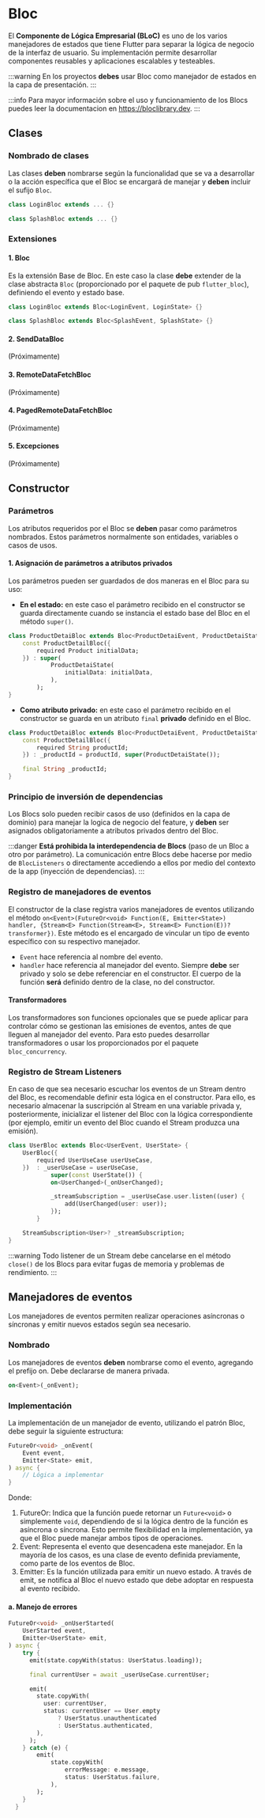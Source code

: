 # Bloc

El **Componente de Lógica Empresarial (BLoC)** es uno de los varios manejadores de estados que tiene Flutter para separar la lógica de negocio de la interfaz de usuario. Su implementación permite desarrollar componentes reusables y aplicaciones escalables y testeables.

:::warning
En los proyectos **debes** usar Bloc como manejador de estados en la capa de presentación.
:::

:::info
Para mayor información sobre el uso y funcionamiento de los Blocs puedes leer la documentacion en https://bloclibrary.dev.
:::

## Clases

### Nombrado de clases

Las clases **deben** nombrarse según la funcionalidad que se va a desarrollar o la acción específica que el Bloc se encargará de manejar y **deben** incluir el sufijo `Bloc`.

```dart
class LoginBloc extends ... {}

class SplashBloc extends ... {}
```

### Extensiones

#### 1. Bloc

Es la extensión Base de Bloc. En este caso la clase **debe** extender de la clase abstracta `Bloc` (proporcionado por el paquete de pub `flutter_bloc`), definiendo el evento y estado base.

```dart
class LoginBloc extends Bloc<LoginEvent, LoginState> {}

class SplashBloc extends Bloc<SplashEvent, SplashState> {}
```
#### 2. SendDataBloc
(Próximamente)
#### 3. RemoteDataFetchBloc
(Próximamente)
#### 4. PagedRemoteDataFetchBloc
(Próximamente)
#### 5. Excepciones
(Próximamente)

## Constructor


### Parámetros
Los atributos requeridos por el Bloc se **deben** pasar como parámetros nombrados. Estos parámetros normalmente son entidades, variables o casos de usos.

#### 1. Asignación de parámetros a atributos privados
Los parámetros pueden ser guardados de dos maneras en el Bloc para su uso:

- **En el estado:** en este caso el parámetro recibido en el constructor se guarda directamente cuando se instancia el estado base del Bloc en el método `super()`.

```dart
class ProductDetaiBloc extends Bloc<ProductDetaiEvent, ProductDetaiState> {
    const ProductDetailBloc({
        required Product initialData;
    }) : super(
            ProductDetaiState(
                initialData: initialData,
            ),
        );
}
```

- **Como atributo privado:** en este caso el parámetro recibido en el constructor se guarda en un atributo `final` **privado** definido en el Bloc.

```dart
class ProductDetaiBloc extends Bloc<ProductDetaiEvent, ProductDetaiState> {
    const ProductDetailBloc({
        required String productId;
    }) : _productId = productId, super(ProductDetaiState());

    final String _productId;
}
```

### Principio de inversión de dependencias

Los Blocs solo pueden recibir casos de uso (definidos en la capa de dominio) para manejar la logica de negocio del feature, y **deben** ser asignados obligatoriamente a atributos privados dentro del Bloc.

:::danger
 **Está prohibida la interdependencia de Blocs** (paso de un Bloc a otro por parámetro). La comunicación entre Blocs debe hacerse por medio de `BlocListeners` o directamente accediendo a ellos por medio del contexto de la app (inyección de dependencias).
:::

### Registro de manejadores de eventos
El constructor de la clase registra varios manejadores de eventos utilizando el método `on<Event>(FutureOr<void> Function(E, Emitter<State>) handler, {Stream<E> Function(Stream<E>, Stream<E> Function(E))? transformer})`. Este método es el encargado de vincular un tipo de evento específico con su respectivo manejador.

- `Event` hace referencia al nombre del evento.
- `handler` hace referencia al manejador del evento. Siempre **debe** ser privado y solo se debe referenciar en el constructor. El cuerpo de la función **será** definido dentro de la clase, no del constructor.

#### Transformadores
Los transformadores son funciones opcionales que se puede aplicar para controlar cómo se gestionan las emisiones de eventos, antes de que lleguen al manejador del evento. Para esto puedes desarrollar transformadores o usar los proporcionados por el paquete `bloc_concurrency`.


### Registro de Stream Listeners
En caso de que sea necesario escuchar los eventos de un Stream dentro del Bloc, es recomendable definir esta lógica en el constructor. Para ello, es necesario almacenar la suscripción al Stream en una variable privada y, posteriormente, inicializar el listener del Bloc con la lógica correspondiente (por ejemplo, emitir un evento del Bloc cuando el Stream produzca una emisión).

```dart
class UserBloc extends Bloc<UserEvent, UserState> {
    UserBloc({
        required UserUseCase userUseCase,
    })  : _userUseCase = userUseCase,
            super(const UserState()) {
            on<UserChanged>(_onUserChanged);

            _streamSubscription = _userUseCase.user.listen((user) {
                add(UserChanged(user: user));
            });
        }

    StreamSubscription<User>? _streamSubscription;
}
```

:::warning
    Todo listener de un Stream debe cancelarse en el método `close()` de los Blocs para evitar fugas de memoria y problemas de rendimiento.
:::

## Manejadores de eventos
Los manejadores de eventos permiten realizar operaciones asíncronas o síncronas y emitir nuevos estados según sea necesario.

### Nombrado
Los manejadores de eventos **deben** nombrarse como el evento, agregando el prefijo on. Debe declararse de manera privada.

```dart
on<Event>(_onEvent);
```

### Implementación
La implementación de un manejador de evento, utilizando el patrón Bloc, debe seguir la siguiente estructura:

```dart
FutureOr<void> _onEvent(
    Event event,
    Emitter<State> emit,
) async {
    // Lógica a implementar
}
```
Donde:
1. FutureOr: Indica que la función puede retornar un `Future<void>` o simplemente `void`, dependiendo de si la lógica dentro de la función es asíncrona o síncrona. Esto permite flexibilidad en la implementación, ya que el Bloc puede manejar ambos tipos de operaciones.
2. Event: Representa el evento que desencadena este manejador. En la mayoría de los casos, es una clase de evento definida previamente, como parte de los eventos de Bloc.
3. Emitter: Es la función utilizada para emitir un nuevo estado. A través de emit, se notifica al Bloc el nuevo estado que debe adoptar en respuesta al evento recibido.

#### a. Manejo de errores


```dart
FutureOr<void> _onUserStarted(
    UserStarted event,
    Emitter<UserState> emit,
) async {
    try {
      emit(state.copyWith(status: UserStatus.loading));

      final currentUser = await _userUseCase.currentUser;

      emit(
        state.copyWith(
          user: currentUser,
          status: currentUser == User.empty
              ? UserStatus.unauthenticated
              : UserStatus.authenticated,
        ),
      );
    } catch (e) {
        emit(
            state.copyWith(
                errorMessage: e.message,
                status: UserStatus.failure,
            ),
        );
    }
  }
```